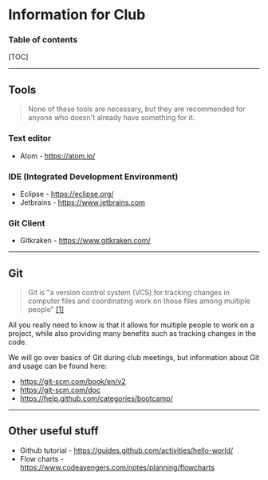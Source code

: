 # **Information for Club** 

### **Table of contents**

[TOC]

----------
## **Tools** 

> None of these tools are necessary, but they are recommended for anyone who doesn't already have something for it. 
> 
### Text editor
* Atom - https://atom.io/

### IDE (Integrated Development Environment)
* Eclipse - https://eclipse.org/
* Jetbrains - https://www.jetbrains.com

### Git Client
* Gitkraken - https://www.gitkraken.com/


----------

## **Git**
> Git is "a version control system (VCS) for tracking changes in computer files and coordinating work on those files among multiple people" [[1]](https://en.wikipedia.org/wiki/Git)

All you really need to know is that it allows for multiple people to work on a project, while also providing many benefits such as tracking changes in the code.

We will go over basics of Git during club meetings, but information about Git and usage can be found here:
* https://git-scm.com/book/en/v2
* https://git-scm.com/doc
* https://help.github.com/categories/bootcamp/


----------

## **Other useful stuff**

* Github tutorial - https://guides.github.com/activities/hello-world/
* Flow charts - https://www.codeavengers.com/notes/planning/flowcharts
